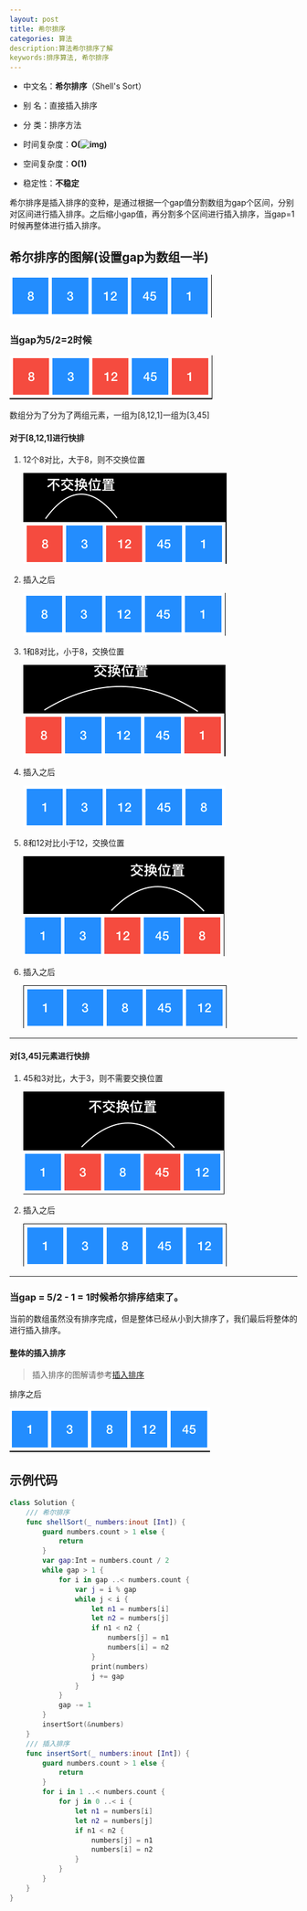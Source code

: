 ```yaml
---
layout: post
title: 希尔排序
categories: 算法
description:算法希尔排序了解
keywords:排序算法, 希尔排序
---
```


- 中文名：**希尔排序**（Shell's Sort）
- 别  名：直接插入排序

- 分  类：排序方法
- 时间复杂度：**O(![img](https://bkimg.cdn.bcebos.com/formula/eb39d4c67a9cabbd3a2690a2151ee6cc.svg))**
- 空间复杂度：**O(1)**
- 稳定性：**不稳定**

希尔排序是插入排序的变种，是通过根据一个gap值分割数组为gap个区间，分别对区间进行插入排序。之后缩小gap值，再分割多个区间进行插入排序，当gap=1时候再整体进行插入排序。

## 希尔排序的图解(设置gap为数组一半)

![image-20200325151628128](https://raw.githubusercontent.com/joserccblog/uPic/upic/uPic/image-20200325151628128.png)

### 当gap为5/2=2时候

![image-20200325151818203](https://raw.githubusercontent.com/joserccblog/uPic/upic/uPic/image-20200325151818203.png)

数组分为了分为了两组元素，一组为[8,12,1]一组为[3,45]

#### 对于[8,12,1]进行快排

1. 12个8对比，大于8，则不交换位置

   ![image-20200325152121579](https://raw.githubusercontent.com/joserccblog/uPic/upic/uPic/image-20200325152121579.png)

2. 插入之后

   ![image-20200325151628128](https://raw.githubusercontent.com/joserccblog/uPic/upic/uPic/image-20200325151628128.png)

3. 1和8对比，小于8，交换位置

   ![image-20200325152309958](https://raw.githubusercontent.com/joserccblog/uPic/upic/uPic/image-20200325152309958.png)

4. 插入之后

   ![image-20200325152353556](https://raw.githubusercontent.com/joserccblog/uPic/upic/uPic/image-20200325152353556.png)

5. 8和12对比小于12，交换位置

   ![image-20200325152456441](https://raw.githubusercontent.com/joserccblog/uPic/upic/uPic/image-20200325152456441.png)

6. 插入之后

   ![image-20200325152606814](https://raw.githubusercontent.com/joserccblog/uPic/upic/uPic/image-20200325152606814.png)

---

#### 对[3,45]元素进行快排

1. 45和3对比，大于3，则不需要交换位置

   ![image-20200325152743746](https://raw.githubusercontent.com/joserccblog/uPic/upic/uPic/image-20200325152743746.png)

2. 插入之后

   ![image-20200325152606814](https://raw.githubusercontent.com/joserccblog/uPic/upic/uPic/image-20200325152606814.png)

---

### 当gap = 5/2 - 1 = 1时候希尔排序结束了。

当前的数组虽然没有排序完成，但是整体已经从小到大排序了，我们最后将整体的进行插入排序。

#### 整体的插入排序

> 插入排序的图解请参考[插入排序]([八大排序算法](八大排序算法)/插入排序.md)

排序之后

![image-20200325153239755](https://raw.githubusercontent.com/joserccblog/uPic/upic/uPic/image-20200325153239755.png)

## 示例代码

```swift
class Solution {
    /// 希尔排序
    func shellSort(_ numbers:inout [Int]) {
        guard numbers.count > 1 else {
            return
        }
        var gap:Int = numbers.count / 2
        while gap > 1 {
            for i in gap ..< numbers.count {
                var j = i % gap
                while j < i {
                    let n1 = numbers[i]
                    let n2 = numbers[j]
                    if n1 < n2 {
                        numbers[j] = n1
                        numbers[i] = n2
                    }
                    print(numbers)
                    j += gap
                }
            }
            gap -= 1
        }
        insertSort(&numbers)
    }
    /// 插入排序
    func insertSort(_ numbers:inout [Int]) {
        guard numbers.count > 1 else {
            return
        }
        for i in 1 ..< numbers.count {
            for j in 0 ..< i {
                let n1 = numbers[i]
                let n2 = numbers[j]
                if n1 < n2 {
                    numbers[j] = n1
                    numbers[i] = n2
                }
            }
        }
    }
}
```

